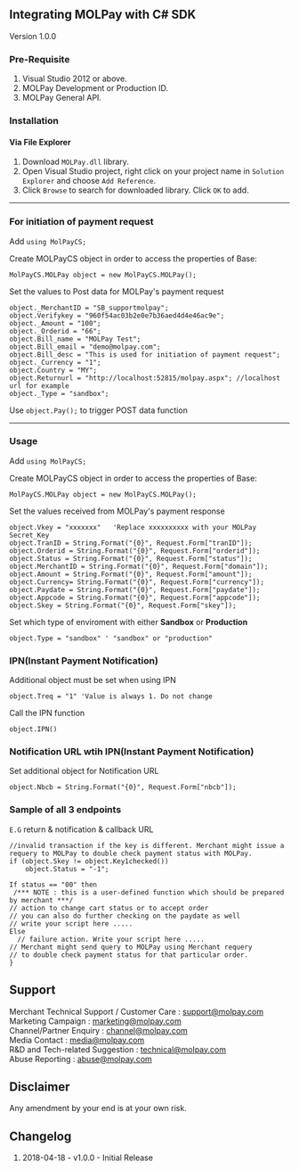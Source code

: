 ## Integrating MOLPay with C# SDK
Version 1.0.0

### Pre-Requisite
1. Visual Studio 2012 or above.
2. MOLPay Development or Production ID.
3. MOLPay General API.

### Installation
#### Via File Explorer
1. Download `MOLPay.dll` library.
2. Open Visual Studio project, right click on your project name in `Solution Explorer` and choose `Add Reference`.
3. Click `Browse` to search for downloaded library. Click `OK` to add.

-------
### For initiation of payment request

Add `using MolPayCS;` 

Create MOLPayCS object in order to access the properties of Base: 

```CSharp
MolPayCS.MOLPay object = new MolPayCS.MOLPay();
```
Set the values to Post data for MOLPay's payment request
```CSharp
object._MerchantID = "SB_supportmolpay";
object.Verifykey = "960f54ac03b2e0e7b36aed4d4e46ac9e";
object._Amount = "100";
object._Orderid = "66";
object.Bill_name = "MOLPay Test";
object.Bill_email = "demo@molpay.com";
object.Bill_desc = "This is used for initiation of payment request";
object._Currency = "1";
object.Country = "MY";
object.Returnurl = "http://localhost:52815/molpay.aspx"; //localhost url for example
object._Type = "sandbox";
```
Use `object.Pay();` to trigger POST data function

-------

### Usage
Add `using MolPayCS;` 

Create MOLPayCS object in order to access the properties of Base: 

```CSharp
MolPayCS.MOLPay object = new MolPayCS.MOLPay();
```
Set the values received from MOLPay's payment response
```CSharp
object.Vkey = "xxxxxxx"   'Replace ​xxxxxxxxxx with your MOLPay Secret_Key
object.TranID = String.Format("{0}", Request.Form["tranID"]);
object.Orderid = String.Format("{0}", Request.Form["orderid"]);
object.Status = String.Format("{0}", Request.Form["status"]);
object.MerchantID = String.Format("{0}", Request.Form["domain"]);
object.Amount = String.Format("{0}", Request.Form["amount"]);
object.Currency= String.Format("{0}", Request.Form["currency"]);
object.Paydate = String.Format("{0}", Request.Form["paydate"]);
object.Appcode = String.Format("{0}", Request.Form["appcode"]);
object.Skey = String.Format("{0}", Request.Form["skey"]);
```
Set which type of enviroment with either **Sandbox** or **Production**
```CSharp
object.Type = "sandbox" ' "sandbox" or "production"
```
### IPN(Instant Payment Notification)
Additional object must be set when using IPN
```CSharp
object.Treq = "1" 'Value is always 1. Do not change
```
Call the IPN function
```CSharp
object.IPN()
```
### Notification URL wtih IPN(Instant Payment Notification)
Set additional object for Notification URL 
```CSharp
object.Nbcb = String.Format("{0}", Request.Form["nbcb"]); 
```

### Sample of all 3 endpoints
`E.G` return & notification & callback URL

```CSharp
//invalid transaction if the key is different. Merchant might issue a requery to MOLPay to double check payment status with MOLPay. 
if (object.Skey != object.Key1checked())
    object.Status = "-1";
 
If status == "00" then  
 /*** NOTE : this is a user-defined function which should be prepared by merchant ***/
// action to change cart status or to accept order
// you can also do further checking on the paydate as well
// write your script here .....
Else
  // failure action. Write your script here .....
// Merchant might send query to MOLPay using Merchant requery
// to double check payment status for that particular order.
}
```


Support
-------

Merchant Technical Support / Customer Care : support@molpay.com <br>
Marketing Campaign : marketing@molpay.com <br>
Channel/Partner Enquiry : channel@molpay.com <br>
Media Contact : media@molpay.com <br>
R&D and Tech-related Suggestion : technical@molpay.com <br>
Abuse Reporting : abuse@molpay.com

Disclaimer
----------
Any amendment by your end is at your own risk.

Changelog
----------
1. 2018-04-18 - v1.0.0 - Initial Release
